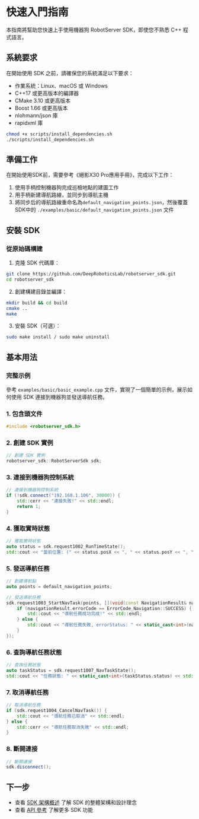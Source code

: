# 快速入門指南

本指南將幫助您快速上手使用機器狗 RobotServer SDK，即使您不熟悉 C++ 程式語言。

## 系統要求

在開始使用 SDK 之前，請確保您的系統滿足以下要求：

- 作業系統：Linux、macOS 或 Windows
- C++17 或更高版本的編譯器
- CMake 3.10 或更高版本
- Boost 1.66 或更高版本
- nlohmann/json 庫
- rapidxml 庫

```bash
chmod +x scripts/install_dependencies.sh
./scripts/install_dependencies.sh
```

## 準備工作

在開始使用SDK前，需要參考《絕影X30 Pro應用手冊》，完成以下工作：

1. 使用手柄控制機器狗完成巡檢地點的建圖工作
2. 用手柄新建導航路線，並同步到導航主機
3. 將同步后的導航路線重命名為`default_navigation_points.json`，然後覆蓋SDK中的 `./examples/basic/default_navigation_points.json` 文件

## 安裝 SDK

### 從原始碼構建

1. 克隆 SDK 代碼庫：

```bash
git clone https://github.com/DeepRoboticsLab/robotserver_sdk.git
cd robotserver_sdk
```

2. 創建構建目錄並編譯：

```bash
mkdir build && cd build
cmake ..
make
```

3. 安裝 SDK（可選）：

```bash
sudo make install / sudo make uninstall
```

## 基本用法

### 完整示例

參考 `examples/basic/basic_example.cpp` 文件，實現了一個簡單的示例，展示如何使用 SDK 連接到機器狗並發送導航任務。

### 1. 包含頭文件

```cpp
#include <robotserver_sdk.h>
```

### 2. 創建 SDK 實例

```cpp
// 創建 SDK 實例
robotserver_sdk::RobotServerSdk sdk;
```

### 3. 連接到機器狗控制系統

```cpp
// 連接到機器狗控制系統
if (!sdk.connect("192.168.1.106", 30000)) {
    std::cerr << "連接失敗!" << std::endl;
    return 1;
}
```

### 4. 獲取實時狀態

```cpp
// 獲取實時狀態
auto status = sdk.request1002_RunTimeState();
std::cout << "當前位置: (" << status.posX << ", " << status.posY << ", " << status.posZ << ")" << std::endl;
```

### 5. 發送導航任務

```cpp
// 創建導航點
auto points = default_navigation_points;

// 發送導航任務
sdk.request1003_StartNavTask(points, [](void(const NavigationResult& navigationResult)) {
    if (navigationResult.errorCode == ErrorCode_Navigation::SUCCESS) {
        std::cout << "導航任務成功完成!" << std::endl;
    } else {
        std::cout << "導航任務失敗, errorStatus: " << static_cast<int>(navigationResult.errorStatus) << std::endl;
    }
});
```

### 6. 查詢導航任務狀態

```cpp
// 查詢任務狀態
auto taskStatus = sdk.request1007_NavTaskState();
std::cout << "任務狀態: " << static_cast<int>(taskStatus.status) << std::endl;
```

### 7. 取消導航任務

```cpp
// 取消導航任務
if (sdk.request1004_CancelNavTask()) {
    std::cout << "導航任務已取消" << std::endl;
} else {
    std::cerr << "導航任務取消失敗" << std::endl;
}
```

### 8. 斷開連接

```cpp
// 斷開連接
sdk.disconnect();
```

## 下一步

- 查看 [SDK 架構概述](architecture.zh-TW.md) 了解 SDK 的整體架構和設計理念
- 查看 [API 參考](api_reference.zh-TW.md) 了解更多 SDK 功能
